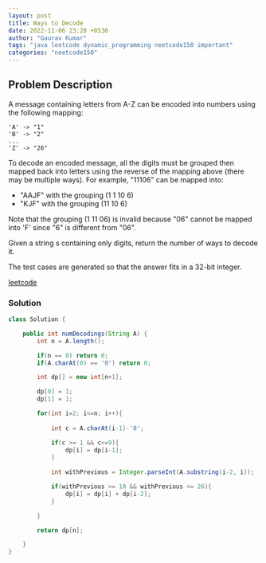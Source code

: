 ```yaml
---
layout: post
title: Ways to Decode
date: 2022-11-06 23:28 +0530
author: "Gaurav Kumar"
tags: "java leetcode dynamic_programming neetcode150 important"
categories: "neetcode150"
---
```


## Problem Description

A message containing letters from A-Z can be encoded into numbers using the following mapping:

```plaintext
'A' -> "1"
'B' -> "2"
...
'Z' -> "26"
```

To decode an encoded message, all the digits must be grouped then mapped back into letters using the reverse of the mapping above (there may be multiple ways). For example, "11106" can be mapped into:

- "AAJF" with the grouping (1 1 10 6)
- "KJF" with the grouping (11 10 6)

Note that the grouping (1 11 06) is invalid because "06" cannot be mapped into 'F' since "6" is different from "06".  

Given a string s containing only digits, return the number of ways to decode it.  

The test cases are generated so that the answer fits in a 32-bit integer.  

[leetcode](https://leetcode.com/problems/decode-ways/description/)

### Solution

```java
class Solution {

    public int numDecodings(String A) {
        int n = A.length();

        if(n == 0) return 0;
        if(A.charAt(0) == '0') return 0;

        int dp[] = new int[n+1];

        dp[0] = 1;
        dp[1] = 1;

        for(int i=2; i<=n; i++){
            
            int c = A.charAt(i-1)-'0';

            if(c >= 1 && c<=9){
                dp[i] = dp[i-1];
            }
            
            int withPrevious = Integer.parseInt(A.substring(i-2, i)); 

            if(withPrevious >= 10 && withPrevious <= 26){
                dp[i] = dp[i] + dp[i-2];
            }

        }

        return dp[n];

    }
}
```
